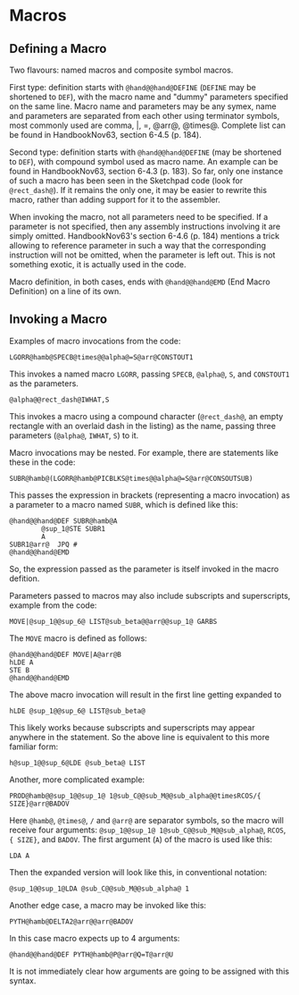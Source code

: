 # Macros

## Defining a Macro

Two flavours: named macros and composite symbol macros.

First type: definition starts with `@hand@@hand@DEFINE` (`DEFINE` may
be shortened to `DEF`), with the macro name and "dummy" parameters
specified on the same line. Macro name and parameters may be any
symex, name and parameters are separated from each other using
terminator symbols, most commonly used are comma, |, =, @arr@,
@times@. Complete list can be found in HandbookNov63, section 6-4.5
(p. 184).

Second type: definition starts with `@hand@@hand@DEFINE` (may be
shortened to `DEF`), with compound symbol used as macro name. An
example can be found in HandbookNov63, section 6-4.3 (p. 183). So far,
only one instance of such a macro has been seen in the Sketchpad code
(look for `@rect_dash@`).  If it remains the only one, it may be
easier to rewrite this macro, rather than adding support for it to the
assembler.

When invoking the macro, not all parameters need to be specified. If
a parameter is not specified, then any assembly instructions involving it
are simply omitted. HandbookNov63's section 6-4.6 (p. 184) mentions a
trick allowing to reference parameter in such a way that the corresponding
instruction will not be omitted, when the parameter is left out. This is
not something exotic, it is actually used in the code.

Macro definition, in both cases, ends with `@hand@@hand@EMD` (End
Macro Definition) on a line of its own.

## Invoking a Macro

Examples of macro invocations from the code:

```
LGORR@hamb@SPECB@times@@alpha@=S@arr@CONSTOUT1
```

This invokes a named macro `LGORR`, passing `SPECB`, `@alpha@`, `S`,
and `CONSTOUT1` as the parameters.

```
@alpha@@rect_dash@IWHAT,S
```

This invokes a macro using a compound character (`@rect_dash@`, an
empty rectangle with an overlaid dash in the listing) as the name,
passing three parameters (`@alpha@`, `IWHAT`, `S`) to it.

Macro invocations may be nested. For example, there are statements like
these in the code:

```
SUBR@hamb@(LGORR@hamb@PICBLKS@times@@alpha@=S@arr@CONSOUTSUB)
```

This passes the expression in brackets (representing a macro
invocation) as a parameter to a macro named `SUBR`, which is defined
like this:

```
@hand@@hand@DEF SUBR@hamb@A
        @sup_1@STE SUBR1
        A
SUBR1@arr@  JPQ #
@hand@@hand@EMD
```

So, the expression passed as the parameter is itself invoked in the macro
defition.

Parameters passed to macros may also include subscripts and superscripts,
example from the code:

```
MOVE|@sup_1@@sup_6@ LIST@sub_beta@@arr@@sup_1@ GARBS
```

The `MOVE` macro is defined as follows:

```
@hand@@hand@DEF MOVE|A@arr@B
hLDE A
STE B
@hand@@hand@EMD
```

The above macro invocation will result in the first line getting expanded to

```
hLDE @sup_1@@sup_6@ LIST@sub_beta@
```

This likely works because subscripts and superscripts may appear anywhere
in the statement. So the above line is equivalent to this more familiar
form:

```
h@sup_1@@sup_6@LDE @sub_beta@ LIST
```

Another, more complicated example:

```
PROD@hamb@@sup_1@@sup_1@ 1@sub_C@@sub_M@@sub_alpha@@timesRCOS/{ SIZE}@arr@BADOV
```

Here `@hamb@`, `@times@`, `/` and `@arr@` are separator symbols, so
the macro will receive four arguments: `@sup_1@@sup_1@
1@sub_C@@sub_M@@sub_alpha@`, `RCOS`, `{ SIZE}`, and `BADOV`. The first
argument (`A`) of the macro is used like this:

```
LDA A
```

Then the expanded version will look like this, in conventional notation:

```
@sup_1@@sup_1@LDA @sub_C@@sub_M@@sub_alpha@ 1
```

Another edge case, a macro may be invoked like this:

```
PYTH@hamb@DELTA2@arr@@arr@BADOV
```

In this case macro expects up to 4 arguments:

```
@hand@@hand@DEF PYTH@hamb@P@arr@Q=T@arr@U
```

It is not immediately clear how arguments are going to be assigned with this
syntax.
